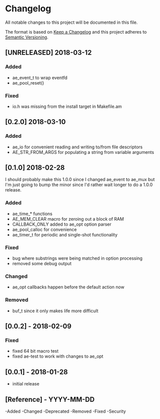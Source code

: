 # Changelog
All notable changes to this project will be documented in this file.

The format is based
on [Keep a Changelog](http://keepachangelog.com/en/1.0.0/) and this
project adheres
to [Semantic Versioning](http://semver.org/spec/v2.0.0.html).

## [UNRELEASED] 2018-03-12
### Added 
- ae_event_t to wrap eventfd
- ae_pool_reset()

### Fixed
- io.h was missing from the install target in Makefile.am

## [0.2.0] 2018-03-10
### Added
- ae_io for convenient reading and writing to/from file descriptors
- AE_STR_FROM_ARGS for populating a string from variable arguments

## [0.1.0] 2018-02-28
I should probably make this 1.0.0 since I changed ae_event to ae_mux
but I'm just going to bump the minor since I'd rather wait longer to
do a 1.0.0 release.
### Added
- ae_time_* functions
- AE_MEM_CLEAR macro for zeroing out a block of RAM
- CALLBACK_ONLY added to ae_opt option parser
- ae_pool_calloc for convenience
- ae_timer_t for periodic and single-shot functionality
### Fixed
- bug where substrings were being matched in option processing
- removed some debug output
### Changed
- ae_opt callbacks happen before the default action now
### Removed
- buf_t since it only makes life more difficult


## [0.0.2] - 2018-02-09
### Fixed
- fixed 64 bit macro test
- fixed ae-test to work with changes to ae_opt
## [0.0.1] - 2018-01-28
- initial release


## [Reference] - YYYY-MM-DD
-Added 
-Changed 
-Deprecated 
-Removed 
-Fixed 
-Security 
